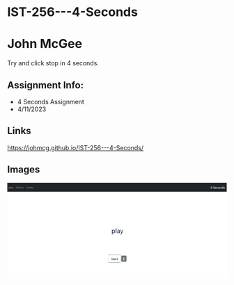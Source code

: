 # IST-256---4-Seconds


# John McGee
Try and click stop in 4 seconds.

## Assignment Info:
* 4 Seconds Assignment
* 4/11/2023

## Links
https://johmcg.github.io/IST-256---4-Seconds/

## Images
![Picture](/img/screenshot.png)
